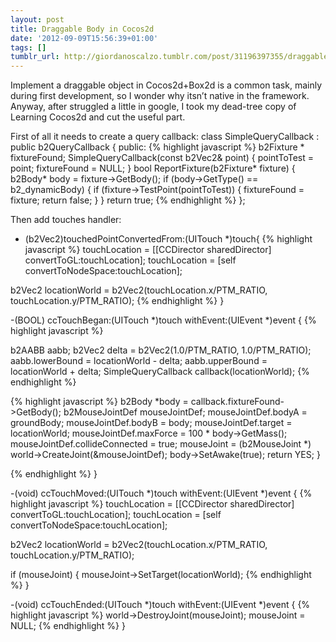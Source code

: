 ```yaml
---
layout: post
title: Draggable Body in Cocos2d
date: '2012-09-09T15:56:39+01:00'
tags: []
tumblr_url: http://giordanoscalzo.tumblr.com/post/31196397355/draggable-body-in-cocos2d
---
```

Implement a draggable object in Cocos2d+Box2d is a common task, mainly during first development, so I wonder why itsn’t native in the framework.
Anyway, after struggled a little in google, I took my dead-tree copy of Learning Cocos2d and cut the useful part.

First of all it needs to create a query callback:
class SimpleQueryCallback : public b2QueryCallback
{
public:
{% highlight javascript %}
b2Fixture * fixtureFound;
SimpleQueryCallback(const b2Vec2& point) {
    pointToTest = point;
    fixtureFound = NULL;
}
bool ReportFixture(b2Fixture* fixture) {
    b2Body* body = fixture->GetBody();
    if (body->GetType() == b2_dynamicBody) {
        if (fixture->TestPoint(pointToTest)) {
            fixtureFound = fixture;
            return false;
        } }
    return true;
{% endhighlight %}
};

Then add touches handler:
- (b2Vec2)touchedPointConvertedFrom:(UITouch *)touch{
{% highlight javascript %}
touchLocation = [[CCDirector sharedDirector]
                 convertToGL:touchLocation];
touchLocation = [self convertToNodeSpace:touchLocation];

b2Vec2 locationWorld =
b2Vec2(touchLocation.x/PTM_RATIO, touchLocation.y/PTM_RATIO);
{% endhighlight %}
}

-(BOOL) ccTouchBegan:(UITouch *)touch withEvent:(UIEvent *)event {
{% highlight javascript %}

b2AABB aabb;
b2Vec2 delta = b2Vec2(1.0/PTM_RATIO, 1.0/PTM_RATIO);
aabb.lowerBound = locationWorld - delta;
aabb.upperBound = locationWorld + delta;
SimpleQueryCallback callback(locationWorld);
{% endhighlight %}

{% highlight javascript %}
    b2Body *body = callback.fixtureFound->GetBody();
    b2MouseJointDef mouseJointDef;
    mouseJointDef.bodyA = groundBody;
    mouseJointDef.bodyB = body;
    mouseJointDef.target = locationWorld;
    mouseJointDef.maxForce = 100 * body->GetMass();
    mouseJointDef.collideConnected = true;
    mouseJoint = (b2MouseJoint *) world->CreateJoint(&mouseJointDef);
    body->SetAwake(true);
    return YES;
}

{% endhighlight %}
}

-(void) ccTouchMoved:(UITouch *)touch withEvent:(UIEvent *)event {
{% highlight javascript %}
touchLocation =
[[CCDirector sharedDirector] convertToGL:touchLocation];
touchLocation = [self convertToNodeSpace:touchLocation];

b2Vec2 locationWorld = b2Vec2(touchLocation.x/PTM_RATIO,
                              touchLocation.y/PTM_RATIO);

if (mouseJoint) {
    mouseJoint->SetTarget(locationWorld);
{% endhighlight %}
}

-(void) ccTouchEnded:(UITouch *)touch withEvent:(UIEvent *)event {
{% highlight javascript %}
    world->DestroyJoint(mouseJoint);
    mouseJoint = NULL;
{% endhighlight %}
}
